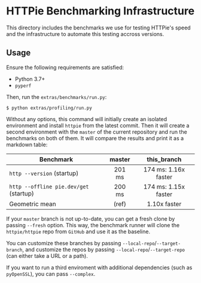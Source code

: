 # HTTPie Benchmarking Infrastructure

This directory includes the benchmarks we use for testing HTTPie's speed and the
infrastructure to automate this testing accross versions.

## Usage

Ensure the following requirements are satisfied:

- Python 3.7+
- `pyperf`

Then, run the `extras/benchmarks/run.py`:

```console
$ python extras/profiling/run.py
```

Without any options, this command will initially create an isolated environment
and install `httpie` from the latest commit. Then it will create a second
environment with the `master` of the current repository and run the benchmarks
on both of them. It will compare the results and print it as a markdown table:

| Benchmark                              | master |     this_branch      |
| -------------------------------------- | :----: | :------------------: |
| `http --version` (startup)             | 201 ms | 174 ms: 1.16x faster |
| `http --offline pie.dev/get` (startup) | 200 ms | 174 ms: 1.15x faster |
| Geometric mean                         | (ref)  |     1.10x faster     |

If your `master` branch is not up-to-date, you can get a fresh clone by passing
`--fresh` option. This way, the benchmark runner will clone the `httpie/httpie`
repo from `GitHub` and use it as the baseline.

You can customize these branches by passing `--local-repo`/`--target-branch`,
and customize the repos by passing `--local-repo`/`--target-repo` (can either
take a URL or a path).

If you want to run a third enviroment with additional dependencies (such as
`pyOpenSSL`), you can pass `--complex`.
